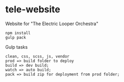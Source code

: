 # tele-website

Website for "The Electric Looper Orchestra"

    npm install
    gulp pack

Gulp tasks

    clean, css, scss, js, vendor
    prod => build folder to deploy
    build => dev build;
    watch => auto build;
    pack => build zip for deployment from prod folder;
